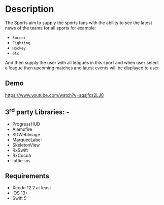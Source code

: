 # Description
The Sports aim to supply the sports fans with the ability to see the latest news of the teams for all sports for example:
-	`Soccer`
-	`Fighting` 
-	`Hockey`
-	`etc`

And then supply the user with all leagues in this sport and when user select a league then upcoming matches and latest events will be displayed to user  

## Demo
https://www.youtube.com/watch?v=sqsjfcz2LJ8

## 3<sup>rd</sup> party Libraries: -
*	ProgressHUD
*	Alamofire
*	SDWebImage
*	MarqueeLabel
*	SkeletonView
*	RxSwift
*	RxCocoa
*	lottie-ios

## Requirements
* Xcode 12.2 at least
* iOS 13+
* Swift 5
